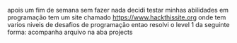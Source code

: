 apois um fim de semana sem fazer nada decidi testar minhas abilidades em programação
tem um site chamado https://www.hackthissite.org onde tem varios niveis de desafios de programação
entao resolvi o level 1 da seguinte forma:
    acompanha arquivo na aba projects
